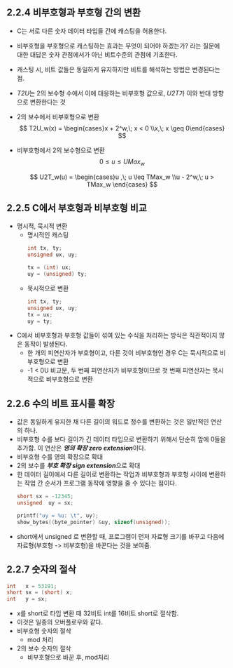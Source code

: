 ## **2.2.4 비부호형과 부호형 간의 변환**
- C는 서로 다른 숫자 데이터 타입들 간에 캐스팅을 허용한다. 
- 비부호형을 부호형으로 캐스팅하는 효과는 무엇이 되어야 하겠는가? 라는 질문에 대한 대답은 숫자 관점에서가 아닌 비트수준의 관점에 기초한다.
- 캐스팅 시, 비트 값들은 동일하게 유지하지만 비트를 해석하는 방법은 변경된다는 점.
- *T2U*는 2의 보수형 수에서 이에 대응하는 비부호형 값으로, *U2T*가 이와 반대 방향으로 변환한다는 것
- 2의 보수에서 비부호형으로 변환
  $$ T2U_w(x) = \begin{cases}x + 2^w,\; x < 0 \\x,\; x \geq 0\end{cases} $$
- 비부호형에서 2의 보수형으로 변환 
  $$ 0 \leq u \leq UMax_w $$

  $$ U2T_w(u) = \begin{cases}u ,\; u \leq TMax_w \\u - 2^w,\; u > TMax_w \end{cases} $$

## **2.2.5 C에서 부호형과 비부호형 비교**
- 명시적, 묵시적 변환
  - 명시적인 캐스팅
	```c
	int	tx, ty;
	unsigned ux, uy;
	
	tx = (int) ux;
	uy = (unsigned) ty;
	```
  - 묵시적으로 변환
	```c
	int	tx, ty;
	unsigned ux, uy;
	tx = ux;
	uy = ty;
	```
- C에서 비부호형과 부호형 값들이 섞여 있는 수식을 처리하는 방식은 직관적이지 않은 동작이 발생된다.
  - 한 개의 피연산자가 부호형이고, 다른 것이 비부호형인 경우 C는 묵시적으로 비부호형으로 변환 
  - -1 < 0U 비교문, 두 번째 피연산자가 비부호형이므로 첫 번째 피연산자는 묵시적으로 비부호형으로 변환

## **2.2.6 수의 비트 표시를 확장**
- 값은 동일하게 유지한 채 다른 길이의 워드로 정수를 변환하는 것은 일반적인 연산의 하나.
- 비부호형 수를 보다 길이가 긴 데이터 타입으로 변환하기 위해서 단순히 앞에 0들을 추가함. 이 연산은 ***영의 확장 zero extension***이다.
- 비부호형 수를 영의 확장으로 확대
- 2의 보수를 ***부호 확장 sign extension***으로 확대
- 한 데이터 길이에서 다른 길이로 변환하는 작업과 비부호형과 부호형 사이에 변환하는 작업 간 순서가 프로그램 동작에 영향을 줄 수 있다는 점이다.
  ```c
  short	sx = -12345;
  unsigned	uy = sx;

  printf("uy = %u: \t", uy);
  show_bytes((byte_pointer) &uy, sizeof(unsigned));
  ```
- short에서 unsigned 로 변환할 때, 프로그램이 먼저 자료형 크기를 바꾸고 다음에 자료형(부호형 -> 비부호형)을 바꾼다는 것을 보여줌.

## **2.2.7 숫자의 절삭**
  ```c
  int	x = 53191;
  short	sx = (short) x;
  int	y = sx;
  ```
  - x를 short로 타입 변환 때 32비트 int를 16비트 short로 절삭함.
  - 이것은 일종의 오버플로우와 같다.
- 비부호형 숫자의 절삭
  - mod 처리
- 2의 보수 숫자의 절삭
  - 비부호형으로 바꾼 후, mod처리








